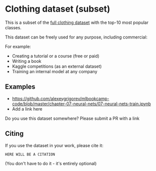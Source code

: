 # Clothing dataset (subset)

This is a subset of the [full clothing dataset](https://github.com/alexeygrigorev/clothing-dataset) with the top-10 most popular classes. 

This dataset can be freely used for any purpose, including commercial:

For example:
* Creating a tutorial or a course (free or paid)
* Writing a book
* Kaggle competitions (as an external dataset)
* Training an internal model at any company


## Examples

* https://github.com/alexeygrigorev/mlbookcamp-code/blob/master/chapter-07-neural-nets/07-neural-nets-train.ipynb
* Add a link here

Do you use this dataset somewhere? Please submit a PR with a link


## Citing 

If you use the dataset in your work, please cite it:

```
HERE WILL BE A CITATION
```

(You don't have to do it - it's entirely optional)
